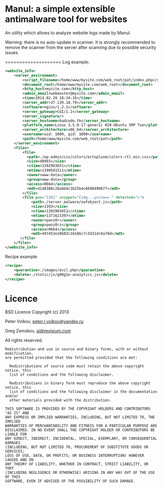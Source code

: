 Manul: a simple extensible antimalware tool for websites
====================
An utility which allows to analyze website logs made by Manul.

Warning: there is no auto-update in scanner. It is strongly recommended to remove the scanner from the server after scanning due to possible security issues.

====================
Log example:

```xml
<website_info>
    <server_environment>
        <script_filename>/home/www/mysite.com/web_root/pat/index.php</script_filename>
        <document_root>/home/www/mysite.com/web_root</document_root>
        <http_host>mysite.com</http_host>
        <admin_email>webmaster@mysite.com</admin_email>
        <time>2014.02.20 18:24:16</time>
        <server_addr>37.139.18.79</server_addr>
        <software>nginx/1.2.1</software>
        <server_gateway>CGI/1.1</server_gateway>
        <server_signature/>
        <server_hostname>badcode.tk</server_hostname>
        <platform_name>Linux 3.5.0-17-generic #28-Ubuntu SMP Tue</platform_name>
        <server_architecture>x86_64</server_architecture>
        <username>uid: 1000, gid: 1000</username>
        <path>/home/www/mysite.com/web_root/pat</path>
    </server_environment>
    <files>
        <file>
          <path>./wp-admin/css/colors/ectoplasm/colors-rtl.min.css</path>
          <size>40965</size>
          <ctime>1392903651</ctime>
          <mtime>1390501511</mtime>
          <owner>www-data</owner>
          <group>www-data</group>
          <access>0664</access>
          <md5>d148388c28a8d4c3b25b4c669849067f</md5>
        </file>
        <file pos="1261" snippet="CiAg...ycvJw== " detected="c">
            <path>./server_malware/swfobject.js</path>
            <size>1393</size>
            <ctime>1392903651</ctime>
            <mtime>1371623397</mtime> 
            <owner>pwnz0r</owner>
            <group>pwnz0rz</group> 
            <access>0664</access>
			<md5>497453e10b83c16186c7c3d31dc0a70d</md5>
       </file>
    </files>
</website_info>

```

Recipe example:

```xml
<recipe>
    <quarantine>./images/evil.php</quarantine> 
    <delete>./static/js/g00g1e-ana1ytics.js</delete>  
</recipe>

```

Licence
====================

BSD Licence
Copyright (c) 2013 

Peter Volkov, peter.r.volkov@yandex.ru

Greg Zemskov, ai@revisium.com

All rights reserved.


```
Redistribution and use in source and binary forms, with or without modification,
are permitted provided that the following conditions are met:

  Redistributions of source code must retain the above copyright notice, this
  list of conditions and the following disclaimer.

  Redistributions in binary form must reproduce the above copyright notice, this
  list of conditions and the following disclaimer in the documentation and/or
  other materials provided with the distribution.

THIS SOFTWARE IS PROVIDED BY THE COPYRIGHT HOLDERS AND CONTRIBUTORS "AS IS" AND
ANY EXPRESS OR IMPLIED WARRANTIES, INCLUDING, BUT NOT LIMITED TO, THE IMPLIED
WARRANTIES OF MERCHANTABILITY AND FITNESS FOR A PARTICULAR PURPOSE ARE
DISCLAIMED. IN NO EVENT SHALL THE COPYRIGHT HOLDER OR CONTRIBUTORS BE LIABLE FOR
ANY DIRECT, INDIRECT, INCIDENTAL, SPECIAL, EXEMPLARY, OR CONSEQUENTIAL DAMAGES
(INCLUDING, BUT NOT LIMITED TO, PROCUREMENT OF SUBSTITUTE GOODS OR SERVICES;
LOSS OF USE, DATA, OR PROFITS; OR BUSINESS INTERRUPTION) HOWEVER CAUSED AND ON
ANY THEORY OF LIABILITY, WHETHER IN CONTRACT, STRICT LIABILITY, OR TORT
(INCLUDING NEGLIGENCE OR OTHERWISE) ARISING IN ANY WAY OUT OF THE USE OF THIS
SOFTWARE, EVEN IF ADVISED OF THE POSSIBILITY OF SUCH DAMAGE.
```
